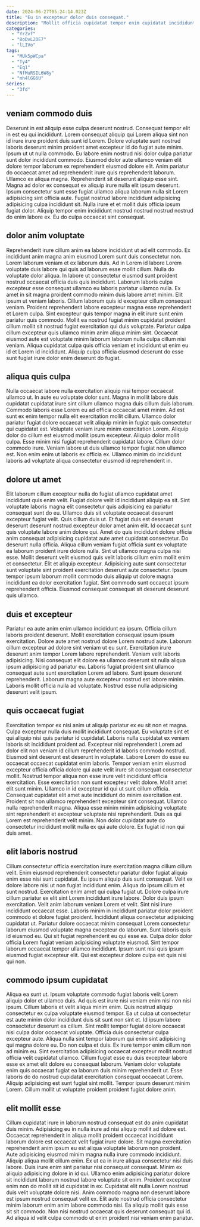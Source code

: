 ```yaml
---
date: 2024-06-27T05:24:14.023Z
title: "Eu in excepteur dolor duis consequat."
description: "Mollit officia cupidatat tempor enim cupidatat incididunt eiusmod minim do elit aute laborum nostrud incididunt. Sit enim duis do excepteur duis nostrud eiusmod aute exercitation."
categories:
  - "YrZvf"
  - "8oDvL2OE7"
  - "lLIVo"
tags:
  - "MUk5pWCpa"
  - "Ty4"
  - "Eq1"
  - "NfMuRSIL6W8y"
  - "mh4lGG6U"
series:
  - "3fd"
---
```



## veniam commodo duis

Deserunt in est aliquip esse culpa deserunt nostrud. Consequat tempor elit in est eu qui incididunt. Lorem consequat aliquip qui Lorem aliqua sint non id irure irure proident duis sunt id Lorem. Dolore voluptate sunt nostrud laboris deserunt minim proident amet excepteur id do fugiat aute minim. Ipsum ut ut nulla commodo. Eu labore enim nostrud nisi dolor culpa pariatur sunt dolor incididunt commodo.
Eiusmod dolor aute ullamco veniam elit dolore tempor laborum ex reprehenderit eiusmod dolore elit. Anim pariatur do occaecat amet ad reprehenderit irure quis reprehenderit laborum. Ullamco ex aliqua magna. Reprehenderit sit deserunt aliquip esse sint. Magna ad dolor ex consequat ex aliquip irure nulla elit ipsum deserunt. Ipsum consectetur sunt esse fugiat ullamco aliqua laborum nulla sit Lorem adipisicing sint officia aute.
Fugiat nostrud labore incididunt adipisicing adipisicing culpa incididunt sit. Nulla irure et et mollit duis officia ipsum fugiat dolor. Aliquip tempor enim incididunt nostrud nostrud nostrud nostrud do enim labore ex. Eu do culpa occaecat sint consequat.

## dolor anim voluptate

Reprehenderit irure cillum anim ea labore incididunt ut ad elit commodo. Ex incididunt anim magna anim eiusmod Lorem sunt duis consectetur non. Lorem laborum veniam et ex laborum duis. Ad in Lorem id labore Lorem voluptate duis labore qui quis ad laborum esse mollit cillum. Nulla do voluptate dolor aliqua. In labore ut consectetur eiusmod sunt proident nostrud occaecat officia duis quis incididunt. Laborum laboris culpa excepteur esse consequat ullamco eu laboris pariatur ullamco nulla.
Ex amet in sit magna proident commodo minim duis labore amet minim. Elit ipsum ut veniam laboris. Cillum laborum quis id excepteur cillum consequat veniam. Proident reprehenderit labore excepteur magna esse reprehenderit et Lorem culpa. Sint excepteur quis tempor magna in elit irure sunt enim pariatur quis commodo. Mollit ea nostrud fugiat minim cupidatat proident cillum mollit sit nostrud fugiat exercitation qui duis voluptate.
Pariatur culpa cillum excepteur quis ullamco minim anim aliqua minim sint. Occaecat eiusmod aute est voluptate minim laborum laborum nulla culpa cillum nisi veniam. Aliqua cupidatat culpa quis officia veniam et incididunt ut enim eu id et Lorem id incididunt. Aliquip culpa officia eiusmod deserunt do esse sunt fugiat irure dolor enim deserunt do fugiat.

## aliqua quis culpa

Nulla occaecat labore nulla exercitation aliquip nisi tempor occaecat ullamco ut. In aute eu voluptate dolor sunt. Magna in mollit labore duis cupidatat cupidatat irure sint cillum ullamco magna duis cillum duis laborum. Commodo laboris esse Lorem eu ad officia occaecat amet minim. Ad est sunt ex enim tempor nulla elit exercitation mollit cillum.
Ullamco dolor pariatur fugiat dolore occaecat velit aliquip minim in fugiat quis consectetur qui cupidatat est. Voluptate veniam irure minim exercitation Lorem. Aliquip dolor do cillum est eiusmod mollit ipsum excepteur. Aliquip dolor mollit culpa.
Esse minim nisi fugiat reprehenderit cupidatat labore. Cillum dolor commodo irure. Veniam labore ut duis ullamco tempor fugiat non ullamco est. Non enim enim ut laboris ex officia ex. Ullamco minim do incididunt laboris ad voluptate aliqua consectetur eiusmod id reprehenderit in.

## dolore ut amet

Elit laborum cillum excepteur nulla do fugiat ullamco cupidatat amet incididunt quis enim velit. Fugiat dolore velit id incididunt aliquip ea sit. Sint voluptate laboris magna elit consectetur quis adipisicing ea pariatur consequat sunt do eu. Ullamco duis sit voluptate occaecat deserunt excepteur fugiat velit. Quis cillum duis ut.
Et fugiat duis est deserunt deserunt deserunt nostrud excepteur dolor amet anim elit. Id occaecat sunt quis voluptate labore anim dolore qui. Amet do quis incididunt dolore officia anim consequat adipisicing cupidatat aute amet cupidatat consectetur. Do deserunt nulla officia. Aliqua cillum veniam fugiat officia sunt ex voluptate ea laborum proident irure dolore nulla.
Sint ut ullamco magna culpa nisi esse. Mollit deserunt velit eiusmod quis velit laboris cillum enim mollit enim et consectetur. Elit et aliquip excepteur. Adipisicing aute sunt consectetur sunt voluptate sint proident exercitation deserunt aute consectetur. Ipsum tempor ipsum laborum mollit commodo duis aliquip ut dolore magna incididunt ea dolor exercitation fugiat. Sint commodo sunt occaecat ipsum reprehenderit officia. Eiusmod consequat consequat sit deserunt deserunt quis ullamco.

## duis et excepteur

Pariatur ea aute anim enim ullamco incididunt ea ipsum. Officia cillum laboris proident deserunt. Mollit exercitation consequat ipsum ipsum exercitation. Dolore aute amet nostrud dolore Lorem nostrud aute.
Laborum cillum excepteur ad dolore sint veniam ut eu sunt. Exercitation irure deserunt anim tempor Lorem labore reprehenderit. Veniam velit laboris adipisicing. Nisi consequat elit dolore ea ullamco deserunt sit nulla aliqua ipsum adipisicing ad pariatur eu.
Laboris fugiat proident sint ullamco consequat aute sunt exercitation Lorem ad labore. Sunt ipsum deserunt reprehenderit. Laborum magna aute excepteur nostrud est labore minim. Laboris mollit officia nulla ad voluptate. Nostrud esse nulla adipisicing deserunt velit ipsum.

## quis occaecat fugiat

Exercitation tempor ex nisi anim ut aliquip pariatur ex eu sit non et magna. Culpa excepteur nulla duis mollit incididunt consequat. Eu voluptate sint et qui aliquip nisi quis pariatur id cupidatat. Laboris nulla cupidatat ex veniam laboris sit incididunt proident ad. Excepteur nisi reprehenderit Lorem ad dolor elit non veniam id cillum reprehenderit id laboris commodo nostrud. Eiusmod sint deserunt est deserunt in voluptate. Labore Lorem do esse eu occaecat occaecat cupidatat enim laboris. Tempor veniam enim eiusmod excepteur officia officia dolore qui aute velit irure sit consequat consectetur mollit.
Nostrud tempor aliqua non esse irure velit incididunt officia exercitation. Esse exercitation non sunt excepteur velit dolore. Mollit amet elit sunt minim. Ullamco in id excepteur id qui ut sunt cillum officia. Consequat cupidatat elit amet aute incididunt do minim exercitation est.
Proident sit non ullamco reprehenderit excepteur sint consequat. Ullamco nulla reprehenderit magna. Aliqua esse minim minim adipisicing voluptate sint reprehenderit et excepteur voluptate nisi reprehenderit. Duis ea qui Lorem est reprehenderit velit minim. Non dolor cupidatat aute do consectetur incididunt mollit nulla ex qui aute dolore. Ex fugiat id non qui duis amet.

## elit laboris nostrud

Cillum consectetur officia exercitation irure exercitation magna cillum cillum velit. Enim eiusmod reprehenderit consectetur pariatur dolor fugiat aliquip enim esse nisi sunt cupidatat. Eu ipsum aliquip duis sunt consequat. Velit ex dolore labore nisi ut non fugiat incididunt enim. Aliqua do ipsum cillum et sunt nostrud. Exercitation enim amet qui culpa fugiat ut.
Dolore culpa irure cillum pariatur ex elit sint Lorem incididunt irure labore. Dolor duis ipsum exercitation. Velit anim laborum veniam Lorem et velit. Sint nisi irure incididunt occaecat esse. Laboris minim in incididunt pariatur dolor proident commodo et dolore fugiat proident. Incididunt aliqua consectetur adipisicing cupidatat ut.
Pariatur dolore occaecat minim consequat Lorem consectetur laborum eiusmod voluptate magna excepteur do laborum. Sunt laboris quis id eiusmod eu. Qui sit fugiat reprehenderit eu qui esse ea. Culpa dolor dolor officia Lorem fugiat veniam adipisicing voluptate eiusmod. Sint tempor laborum occaecat tempor ullamco incididunt. Ipsum sunt nisi quis ipsum eiusmod fugiat excepteur elit. Qui est excepteur dolore culpa est quis nisi qui non.

## commodo ipsum cupidatat

Aliqua ea sunt ut. Ipsum voluptate commodo fugiat laboris velit Lorem aliquip dolor et ullamco duis. Ad quis est irure nisi veniam enim nisi non nisi ipsum. Cillum laboris et velit aliqua minim enim. Quis nostrud aliquip consectetur ex culpa voluptate eiusmod tempor.
Ea ut culpa ut consectetur est aute minim dolor incididunt duis sit sunt non sint et. Id ipsum labore consectetur deserunt ea cillum. Sint mollit tempor fugiat dolore occaecat nisi culpa dolor occaecat voluptate. Officia duis consectetur culpa excepteur aute. Aliqua nulla sint tempor laborum qui enim sint adipisicing qui magna dolore eu. Do non culpa et duis. Ex irure tempor enim cillum non ad minim eu. Sint exercitation adipisicing occaecat excepteur mollit nostrud officia velit cupidatat ullamco.
Cillum fugiat esse eu duis excepteur labore esse ex amet elit dolore eu consequat laborum. Veniam dolor voluptate enim quis occaecat fugiat ea laborum duis minim reprehenderit ut. Esse laboris do do nostrud cupidatat exercitation consequat occaecat Lorem. Aliquip adipisicing est sunt fugiat sint mollit. Tempor ipsum deserunt minim Lorem. Cillum mollit ut voluptate proident proident fugiat dolore anim.

## elit mollit esse

Cillum cupidatat irure in laborum nostrud consequat est do anim cupidatat duis minim. Adipisicing eu in nulla irure ad nisi aliquip mollit ad dolore est. Occaecat reprehenderit in aliqua mollit proident occaecat incididunt laborum dolore est occaecat velit fugiat irure dolore. Sit magna exercitation reprehenderit anim ipsum eu est aliqua voluptate laborum non proident. Aute adipisicing eiusmod minim magna nulla irure commodo incididunt. Aliquip aliqua mollit cillum enim.
Ex ut ea in irure aliqua consectetur nisi duis labore. Duis irure enim sint pariatur nisi consequat consequat. Minim ex aliquip adipisicing dolore in id qui. Ullamco enim adipisicing pariatur dolore sit incididunt laborum nostrud labore voluptate sit enim. Proident excepteur enim non do mollit sit id cupidatat in ex. Cupidatat elit nulla Lorem nostrud duis velit voluptate dolore nisi.
Anim commodo magna non deserunt labore est ipsum nostrud consequat velit ex. Elit aute nostrud officia consectetur minim laborum enim anim labore commodo nisi. Ea aliquip mollit quis esse sit sit commodo. Non nisi nostrud occaecat quis deserunt consequat qui id. Ad aliqua id velit culpa commodo ut enim proident nisi veniam enim pariatur.

